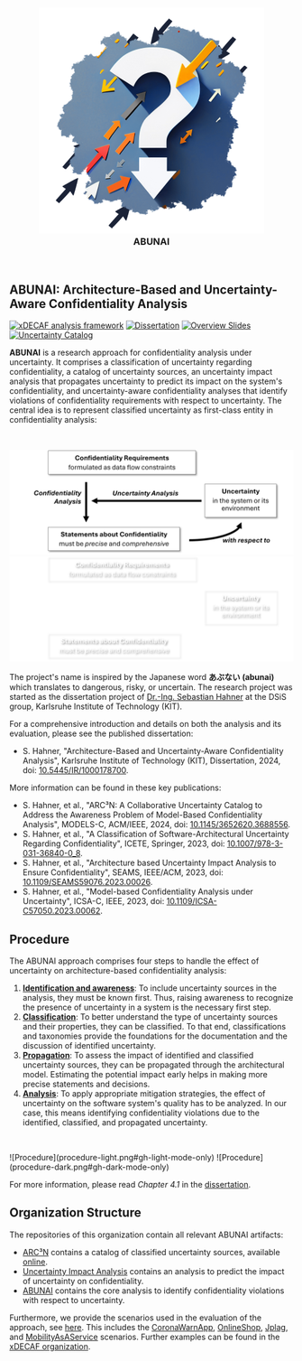 <p align="center"> 
	<h3 align="center"><img alt="ABUNAI" src="abunai-art.png"><br>
    ABUNAI</h3>
</p>
<p>&nbsp;</p>

## ABUNAI: Architecture-Based and Uncertainty-Aware Confidentiality Analysis

[![xDECAF analysis framework](https://img.shields.io/badge/xDECAF%20analysis%20framework-v4.0.0-orange?style=flat-square&logo=eclipse&logoColor=white)](https://dataflowanalysis.org)
[![Dissertation](https://img.shields.io/badge/Dissertation-Available-green?style=flat-square&logo=GitBook&logoColor=white)](https://doi.org/10.5445/IR/1000178700)
[![Overview Slides](https://img.shields.io/badge/Overview%20Slides-Available-green?style=flat-square&logo=Slides&logoColor=white)](https://sebastianhahner.de/talks/2024/DoctoralDefenseSebastianHahner_2024_ArchitectureBasedAndUncertaintyAwareConfidentialityAnalysis.pdf)
[![Uncertainty Catalog](https://img.shields.io/badge/Uncertainty%20Catalog-Available-green?style=flat-square&logo=github)](https://arc3n.abunai.dev)

**ABUNAI** is a research approach for confidentiality analysis under uncertainty.
It comprises a classification of uncertainty regarding confidentiality, a catalog of uncertainty sources, an uncertainty impact analysis that propagates uncertainty to predict its impact on the system's confidentiality, and uncertainty-aware confidentiality analyses that identify violations of confidentiality requirements with respect to uncertainty.
The central idea is to represent classified uncertainty as first-class entity in confidentiality analysis:
<p>&nbsp;</p>

![Overview](overview-light.png#gh-light-mode-only)
![Overview](overview-dark.png#gh-dark-mode-only)

The project's name is inspired by the Japanese word **あぶない (abunai)** which translates to dangerous, risky, or uncertain.
The research project was started as the dissertation project of [Dr.-Ing. Sebastian Hahner](https://sebastianhahner.de) at the DSiS group, Karlsruhe Institute of Technology (KIT).

For a comprehensive introduction and details on both the analysis and its evaluation, please see the published dissertation:

* S. Hahner, "Architecture-Based and Uncertainty-Aware Confidentiality Analysis", Karlsruhe Institute of Technology (KIT), Dissertation, 2024, doi: [10.5445/IR/1000178700](https://doi.org/10.5445/IR/1000178700).

More information can be found in these key publications:

* S. Hahner, et al., "ARC³N: A Collaborative Uncertainty Catalog to Address the Awareness Problem of Model-Based Confidentiality Analysis", MODELS-C, ACM/IEEE, 2024, doi: [10.1145/3652620.3688556](https://doi.org/10.1145/3652620.3688556).
* S. Hahner, et al., "A Classification of Software-Architectural Uncertainty Regarding Confidentiality", ICETE, Springer, 2023, doi:  [10.1007/978-3-031-36840-0_8](https://doi.org/10.1007/978-3-031-36840-0_8).
* S. Hahner, et al., "Architecture based Uncertainty Impact Analysis to Ensure Confidentiality", SEAMS, IEEE/ACM, 2023, doi: [10.1109/SEAMS59076.2023.00026](https://doi.org/10.1109/SEAMS59076.2023.00026).
* S. Hahner, et al., "Model-based Confidentiality Analysis under Uncertainty", ICSA-C, IEEE, 2023, doi: [10.1109/ICSA-C57050.2023.00062](https://doi.org/10.1109/ICSA-C57050.2023.00062).

## Procedure

The ABUNAI approach comprises four steps to handle the effect of uncertainty on architecture-based confidentiality analysis:

1. [**Identification and awareness**](https://github.com/abunai-dev/ARC3N): To include uncertainty sources in the analysis, they must be known first. Thus, raising awareness to recognize the presence of uncertainty in a system is the necessary first step.
2. [**Classification**](https://github.com/abunai-dev/ARC3N): To better understand the type of uncertainty sources and their properties, they can be classified. To that end, classifications and taxonomies provide the foundations for the documentation and the discussion of identified uncertainty.
3. [**Propagation**](https://github.com/abunai-dev/UncertaintyImpactAnalysis): To assess the impact of identified and classified uncertainty sources, they can be propagated through the architectural model. Estimating the potential impact early helps in making more precise statements and decisions.
4. [**Analysis**](https://github.com/abunai-dev/ABUNAI): To apply appropriate mitigation strategies, the effect of uncertainty on the software system's quality has to be analyzed. In our case, this means identifying confidentiality violations due to the identified, classified, and propagated uncertainty.

<p>&nbsp;</p>
![Procedure](procedure-light.png#gh-light-mode-only)
![Procedure](procedure-dark.png#gh-dark-mode-only)

For more information, please read *Chapter 4.1* in the [dissertation](https://doi.org/10.5445/IR/1000178700).


## Organization Structure

The repositories of this organization contain all relevant ABUNAI artifacts:

* [ARC³N](https://github.com/abunai-dev/ARC3N) contains a catalog of classified uncertainty sources, available [online](https://arc3n.abunai.dev/).
* [Uncertainty Impact Analysis](https://github.com/abunai-dev/UncertaintyImpactAnalysis) contains an analysis to predict the impact of uncertainty on confidentiality.
* [ABUNAI](https://github.com/abunai-dev/ABUNAI) contains the core analysis to identify confidentiality violations with respect to uncertainty.

Furthermore, we provide the scenarios used in the evaluation of the approach, see [here](https://doi.org/10.5445/IR/1000178700). This includes the [CoronaWarnApp](https://github.com/abunai-dev/EvaluationScenario-CoronaWarnApp), [OnlineShop](https://github.com/abunai-dev/EvaluationScenario-OnlineShop), [Jplag](https://github.com/abunai-dev/EvaluationScenario-JPlag), and [MobilityAsAService](https://github.com/abunai-dev/EvaluationScenario-MaaS) scenarios. Further examples can be found in the [xDECAF organization](https://github.com/DataFlowAnalysis/DataFlowAnalysis).
